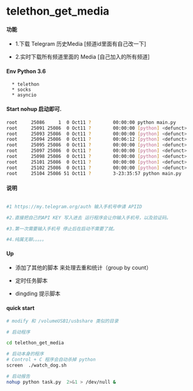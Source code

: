# telethon_get_media




#### 功能

* 1.下载 Telegram 历史Media [频道id里面有自己改一下]

* 2.实时下载所有频道里面的 Media [自己加入的所有频道]


#### Env Python 3.6 

      * telethon
      * socks
      * asyncio
      
      
#### Start nohup 启动即可.

```bash
root     25086     1  0 Oct11 ?        00:00:00 python main.py
root     25091 25086  0 Oct11 ?        00:00:00 [python] <defunct>
root     25093 25086  0 Oct11 ?        00:00:00 [python] <defunct>
root     25094 25086  0 Oct11 ?        00:06:12 [python] <defunct>
root     25095 25086  0 Oct11 ?        00:00:00 [python] <defunct>
root     25097 25086  0 Oct11 ?        00:00:00 [python] <defunct>
root     25098 25086  0 Oct11 ?        00:00:00 [python] <defunct>
root     25101 25086  0 Oct11 ?        00:00:00 [python] <defunct>
root     25102 25086  0 Oct11 ?        00:00:00 [python] <defunct>
root     25104 25086 51 Oct11 ?        3-23:35:57 python main.py
```


#### 说明

```bash

#1 https://my.telegram.org/auth 输入手机号申请 APIID

#2.直接把自己的API KEY 写入进去 运行程序会让你输入手机号，以及验证码。

#3.第一次需要输入手机号 停止后在启动不需要了就。

#4.纯属无聊。。。。。

```


#### Up 


* 添加了其他的脚本 来处理去重和统计（group by count）

* 定时任务脚本

* dingding 提示脚本



#### quick start


```bash
# modify 和 /volumeUSB1/usbshare 类似的目录

# 启动程序

cd telethon_get_media

# 启动本身的程序
# Control + C 程序会自动杀掉 python 
screen  ./watch_dog.sh 

# 启动报告
nohup python task.py  2>&1 > /dev/null &


```